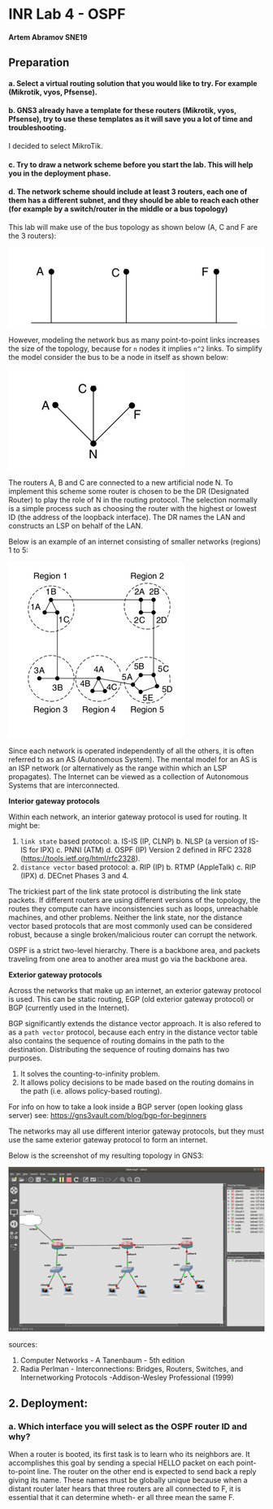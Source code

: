 # INR Lab 4 - OSPF

#### Artem Abramov SNE19


## Preparation

#### a. Select a virtual routing solution that you would like to try. For example (Mikrotik, vyos, Pfsense).

#### b. GNS3 already have a template for these routers (Mikrotik, vyos, Pfsense), try to use these templates as it will save you a lot of time and troubleshooting.

I decided to select MikroTik.

#### c. Try to draw a network scheme before you start the lab. This will help you in the deployment phase. 

#### d. The network scheme should include at least 3 routers, each one of them has a different subnet, and they should be able to reach each other (for example by a switch/router in the middle or a bus topology)

This lab will make use of the bus topology as shown below (A, C and F are the 3 routers):

![Selection_256](INR-Lab-4-ospf.assets/Selection_256.png)

However, modeling the network bus as many point-to-point links increases the size 
of the topology, because for `n` nodes it implies `n^2` links. To simplify the model consider the bus to be a node in itself as shown below:

![Selection_257](INR-Lab-4-ospf.assets/Selection_257.png)

The routers A, B and C are connected to a new artificial node N. To implement this scheme some router is chosen to be the DR (Designated Router) to play the role of N in the routing protocol. The selection normally is a simple process such as choosing the router with the highest or lowest ID (the address of the loopback interface). The DR names the LAN and constructs an LSP on behalf of the LAN.

Below is an example of an internet consisting of smaller networks (regions) 1 to 5:

![Selection_259](INR-Lab-4-ospf.assets/Selection_259.png)

Since each network is operated independently of all the others, it is often referred to as an AS (Autonomous System). The mental model for an AS is an ISP network (or alternatively as the range within which an LSP
propagates). The Internet can be viewed as a collection of Autonomous Systems that are interconnected.

**Interior gateway protocols**

Within each network, an interior gateway protocol is used for routing. It might be:
1.	`link state` based protocol:
	a. IS-IS (IP, CLNP)
	b. NLSP (a version of IS-IS for IPX)
	c. PNNI (ATM)
	d. OSPF (IP) Version 2 defined in RFC 2328 (https://tools.ietf.org/html/rfc2328).
2.	`distance vector` based protocol:
	a. RIP (IP)
    b. RTMP (AppleTalk)
    c. RIP (IPX)
    d. DECnet Phases 3 and 4.

The trickiest part of the link state protocol is distributing the link state packets. If different routers are using different versions of the topology, the routes they compute can have inconsistencies such as loops, unreachable machines, and other problems. Neither the link state, nor the distance vector based protocols that are most commonly used can be considered robust, because a single broken/malicious router can corrupt the network.

OSPF is a strict two-level hierarchy. There is a backbone area, and packets traveling
from one area to another area must go via the backbone area.



**Exterior gateway protocols**

Across the networks that make up an internet, an exterior gateway protocol is used. This can be static routing, EGP (old exterior gateway protocol) or BGP (currently used in the Internet).

BGP significantly extends the distance vector approach. It is also refered to as a `path vector` protocol, because each entry in the distance vector table also contains the sequence of routing domains in the path to the destination. Distributing the sequence of routing domains has two purposes.
1. It solves the counting-to-infinity problem.
2. It allows policy decisions to be made based on the routing domains in the path (i.e. allows policy-based routing).

For info on how to take a look inside a BGP server (open looking glass server) see: https://gns3vault.com/blog/bgp-for-beginners

The networks may all use different interior gateway protocols, but they must use the same  exterior gateway protocol to form an internet.


Below is the screenshot of my resulting topology in GNS3:

![lab4-ospf - GNS3_258](INR-Lab-4-ospf.assets/lab4-ospf%20-%20GNS3_258.png)



sources:
1. Computer Networks - A Tanenbaum - 5th edition
2. Radia Perlman - Interconnections: Bridges, Routers, Switches, and Internetworking Protocols -Addison-Wesley Professional (1999)

## 2. Deployment:

### a. Which interface you will select as the OSPF router ID and why?

When a router is booted, its first task is to learn who its neighbors are. It
accomplishes this goal by sending a special HELLO packet on each point-to-point
line. The router on the other end is expected to send back a reply giving its name.
These names must be globally unique because when a distant router later hears
that three routers are all connected to F, it is essential that it can determine wheth-
er all three mean the same F.

